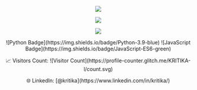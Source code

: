 <p align="center">
  <img src="https://github-readme-streak-stats.herokuapp.com/?user=KRITIKA-l&theme=radical" />
</p>

<p align="center">
  <img src="https://github-readme-stats.vercel.app/api/top-langs/?username=KRITIKA-l&layout=compact&theme=radical" />
</p>

<p align="center">
  <img src="https://github.com/KRITIKA-l/github-readme-activity-graph.csvg" />
</p>

<p align="center">
  ![Python Badge](https://img.shields.io/badge/Python-3.9-blue) 
  ![JavaScript Badge](https://img.shields.io/badge/JavaScript-ES6-green)
</p>

<p align="center">
  📈 Visitors Count: ![Visitor Count](https://profile-counter.glitch.me/KRITIKA-l/count.svg)
</p>

<p align="center">
  🌐 LinkedIn: [@kritika](https://www.linkedin.com/in/kritika/)
</p>
